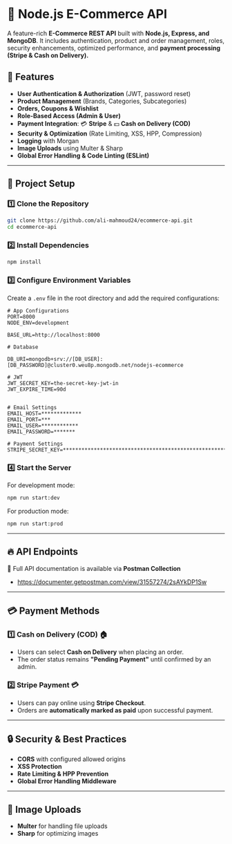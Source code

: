 # 🛒 Node.js E-Commerce API  

A feature-rich **E-Commerce REST API** built with **Node.js, Express, and MongoDB**. It includes authentication, product and order management, roles, security enhancements, optimized performance, and **payment processing (Stripe & Cash on Delivery).**  

## 🚀 Features  
- **User Authentication & Authorization** (JWT, password reset)  
- **Product Management** (Brands, Categories, Subcategories)  
- **Orders, Coupons & Wishlist**  
- **Role-Based Access (Admin & User)**  
- **Payment Integration**: 💳 **Stripe** & 💵 **Cash on Delivery (COD)**  
- **Security & Optimization** (Rate Limiting, XSS, HPP, Compression)  
- **Logging** with Morgan  
- **Image Uploads** using Multer & Sharp  
- **Global Error Handling & Code Linting (ESLint)**  

---

## 📂 Project Setup  

### 1️⃣ Clone the Repository  
```bash
git clone https://github.com/ali-mahmoud24/ecommerce-api.git
cd ecommerce-api
```

### 2️⃣ Install Dependencies  
```bash
npm install
```

### 3️⃣ Configure Environment Variables  
Create a `.env` file in the root directory and add the required configurations:  
```env
# App Configurations
PORT=8000
NODE_ENV=development

BASE_URL=http://localhost:8000

# Database

DB_URI=mongodb+srv://[DB_USER]:[DB_PASSWORD]@cluster0.weu8p.mongodb.net/nodejs-ecommerce

# JWT
JWT_SECRET_KEY=the-secret-key-jwt-in
JWT_EXPIRE_TIME=90d


# Email Settings
EMAIL_HOST=*************
EMAIL_PORT=***
EMAIL_USER=************
EMAIL_PASSWORD=*******

# Payment Settings
STRIPE_SECRET_KEY=***************************************************************************
```

### 4️⃣ Start the Server  
For development mode:  
```bash
npm run start:dev
```

For production mode:  
```bash
npm run start:prod
```

---

## 🔥 API Endpoints
🔹 Full API documentation is available via **Postman Collection**
- https://documenter.getpostman.com/view/31557274/2sAYkDP1Sw

---

## 💳 Payment Methods  
### **1️⃣ Cash on Delivery (COD) 🏠**  
- Users can select **Cash on Delivery** when placing an order.  
- The order status remains **"Pending Payment"** until confirmed by an admin.  

### **2️⃣ Stripe Payment 💳**  
- Users can pay online using **Stripe Checkout**.  
- Orders are **automatically marked as paid** upon successful payment.  

---

## 🔒 Security & Best Practices  
- **CORS** with configured allowed origins  
- **XSS Protection**  
- **Rate Limiting & HPP Prevention**  
- **Global Error Handling Middleware**  

---

## 📸 Image Uploads  
- **Multer** for handling file uploads  
- **Sharp** for optimizing images  
